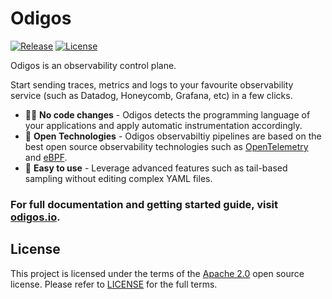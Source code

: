 # Odigos

[![Release](https://github.com/keyval-dev/odigos/actions/workflows/main.yml/badge.svg)](https://github.com/keyval-dev/odigos/actions/workflows/main.yml) [![License](https://img.shields.io/badge/License-Apache%202.0-blue.svg)](https://opensource.org/licenses/Apache-2.0)

Odigos is an observability control plane.

Start sending traces, metrics and logs to your favourite observability service (such as Datadog, Honeycomb, Grafana, etc) in a few clicks.

- 🧑‍💻 **No code changes** - Odigos detects the programming language of your applications and apply automatic instrumentation accordingly.
- 📖 **Open Technologies** - Odigos observabiltiy pipelines are based on the best open source observability technologies such as [OpenTelemetry](https://opentelemetry.io) and [eBPF](https://ebpf.io).
- 📝 **Easy to use** - Leverage advanced features such as tail-based sampling without editing complex YAML files.

### For full documentation and getting started guide, visit [odigos.io](https://odigos.io).

## License

This project is licensed under the terms of the [Apache 2.0](LICENSE-Apache-2.0) open source license. Please refer to [LICENSE](LICENSE) for the full terms.
